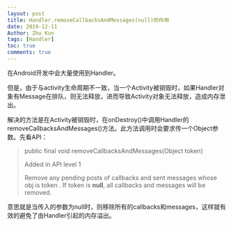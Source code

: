 ```yaml
---
layout: post
title: Handler.removeCallbacksAndMessages(null)的作用
date: 2019-12-11
Author: Zhu Kun
tags: [Handler]
toc: true
comments: true
---
```


在Android开发中会大量使用到Handler。

但是，由于与activity生命周期不一致，当一个Activity被销毁时，如果Handler对象有Message在排队，则无法释放，进而导致Activity对象无法释放，造成内存泄出。

解决的方法是在Activity被销毁时，在onDestroy()中调用Handler的removeCallbacksAndMessages()方法。此方法调用时会要求传一个Object参数。先看API：

> public final void removeCallbacksAndMessages(Object token)
>
> Added in API level 1 
>
> Remove any  pending posts of callbacks and sent messages whose obj is token . If token is **null**, all callbacks and messages will be removed.

意思就是当传入的参数为null时，则移除所有的callbacks和messages，这样就有效的避免了由Handler引起的内存溢出。